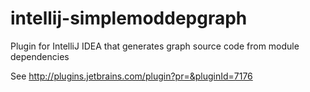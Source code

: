 intellij-simplemoddepgraph
==========================

Plugin for IntelliJ IDEA that generates graph source code from module dependencies

See http://plugins.jetbrains.com/plugin?pr=&pluginId=7176
